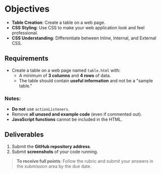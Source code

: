 # Objectives

- **Table Creation**: Create a table on a web page.
- **CSS Styling**: Use CSS to make your web application look and feel professional.
- **CSS Understanding**: Differentiate between Inline, Internal, and External CSS.

## Requirements

- Create a table on a web page named `table.html` with:
    - A minimum of **3 columns** and **4 rows** of data.
    - The table should contain **useful information** and not be a "sample table."
    
### Notes:
- **Do not** use `actionListeners`.
- Remove **all unused and example code** (even if commented out).
- **JavaScript functions** cannot be included in the HTML.

## Deliverables

1. Submit the **GitHub repository address**.
2. Submit **screenshots** of your code running.

> **To receive full points**: Follow the rubric and submit your answers in the submission area by the due date.